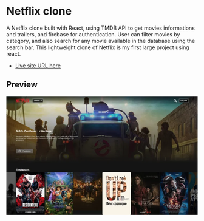 # Netflix clone

A Netflix clone built with React, using TMDB API to get movies informations and trailers, and firebase for authentication.
User can filter movies by category, and also search for any movie available in the database using the search bar.
This lightweight clone of Netflix is my first large project using react. 

- [Live site URL here](https://tristanberger6.github.io/netflix-clone/) 

## Preview

![screenshot](./public/images/netflix_700px.webp)